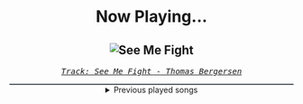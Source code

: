 <div align="center"> 
<h1>Now Playing...</h1>

![See Me Fight](https://i.scdn.co/image/ab67616d00001e023c9141ee3cf36d0573bd1e34)
--
_<samp><a href="https://open.spotify.com/track/4l0xDsC11F4SgihB1UYDLb">Track: See Me Fight - Thomas Bergersen</a></samp>_

<div style="border: 1px #4B5054 solid"></div>
<details>
  <summary>
    Previous played songs
  </summary>
  <table>
    <thead>
      <tr>
        <th>
          Artist
        </th>
        <th>
          Song
        </th>
        <th>
          Link
        </th>
      </tr>
    </thead>
    <tbody>
      <tr><td>Thomas Bergersen</td><td>See Me Fight</td><td><a href="https://open.spotify.com/track/4l0xDsC11F4SgihB1UYDLb">https://open.spotify.com/track/4l0xDsC11F4SgihB1UYDLb</a></td></tr><tr><td>Within Temptation</td><td>Fire and Ice</td><td><a href="https://open.spotify.com/track/6fVNrImd5bzHgJMxxLqCee">https://open.spotify.com/track/6fVNrImd5bzHgJMxxLqCee</a></td></tr><tr><td>Atoms to Ashes</td><td>Tomorrow Without You</td><td><a href="https://open.spotify.com/track/1mGiFvs2vj4FsnBpFjIt24">https://open.spotify.com/track/1mGiFvs2vj4FsnBpFjIt24</a></td></tr><tr><td>Godsmack</td><td>Locked & Loaded</td><td><a href="https://open.spotify.com/track/2h5IxsTk5aXrRPmKvYa6LL">https://open.spotify.com/track/2h5IxsTk5aXrRPmKvYa6LL</a></td></tr><tr><td>Hollywood Undead</td><td>Riot</td><td><a href="https://open.spotify.com/track/1igr912oduAmZQaoGhiADw">https://open.spotify.com/track/1igr912oduAmZQaoGhiADw</a></td></tr><tr><td>Wovenwar</td><td>Ruined Ends</td><td><a href="https://open.spotify.com/track/5CFuxXVvmiQTnM1EtfdTZD">https://open.spotify.com/track/5CFuxXVvmiQTnM1EtfdTZD</a></td></tr><tr><td>The Unguided</td><td>Death's Sting</td><td><a href="https://open.spotify.com/track/63tHWKUK36OsmrWEwJqetP">https://open.spotify.com/track/63tHWKUK36OsmrWEwJqetP</a></td></tr><tr><td>In Flames</td><td>Battles</td><td><a href="https://open.spotify.com/track/5pTDyd9tyaFtebulrgUsse">https://open.spotify.com/track/5pTDyd9tyaFtebulrgUsse</a></td></tr><tr><td>Crown The Empire</td><td>Maniacal Me</td><td><a href="https://open.spotify.com/track/7qW7eM6rVmIDMOv2CICWhU">https://open.spotify.com/track/7qW7eM6rVmIDMOv2CICWhU</a></td></tr><tr><td>Red</td><td>Breathe Into Me</td><td><a href="https://open.spotify.com/track/0DLjcGTmH2NV9AjzecAGT6">https://open.spotify.com/track/0DLjcGTmH2NV9AjzecAGT6</a></td></tr><tr><td>Breaking Benjamin</td><td>I Will Not Bow</td><td><a href="https://open.spotify.com/track/2yXyz4NLTZx9CLdXfLTp5E">https://open.spotify.com/track/2yXyz4NLTZx9CLdXfLTp5E</a></td></tr><tr><td>I Prevail</td><td>Deep End</td><td><a href="https://open.spotify.com/track/27Nkg5NHILTJUcCyBkvVHt">https://open.spotify.com/track/27Nkg5NHILTJUcCyBkvVHt</a></td></tr><tr><td>Ochman</td><td>River</td><td><a href="https://open.spotify.com/track/2fSz6MBKMPjOApUhGYfPid">https://open.spotify.com/track/2fSz6MBKMPjOApUhGYfPid</a></td></tr><tr><td>10 Years</td><td>Wasteland</td><td><a href="https://open.spotify.com/track/0nTiC2fGkM4q8bGlBKGrGx">https://open.spotify.com/track/0nTiC2fGkM4q8bGlBKGrGx</a></td></tr><tr><td>Static-X</td><td>The Only</td><td><a href="https://open.spotify.com/track/35ZmCVnfYRdK1iLGCxNhMa">https://open.spotify.com/track/35ZmCVnfYRdK1iLGCxNhMa</a></td></tr><tr><td>Five Finger Death Punch</td><td>The End</td><td><a href="https://open.spotify.com/track/6hbAVcAB0mQVXMPubZnwuL">https://open.spotify.com/track/6hbAVcAB0mQVXMPubZnwuL</a></td></tr><tr><td>Rob Bailey & The Hustle Standard</td><td>Hungry</td><td><a href="https://open.spotify.com/track/6fd3mZrsVbe7N6whWrlZYv">https://open.spotify.com/track/6fd3mZrsVbe7N6whWrlZYv</a></td></tr><tr><td>Kesha</td><td>TiK ToK</td><td><a href="https://open.spotify.com/track/0HPD5WQqrq7wPWR7P7Dw1i">https://open.spotify.com/track/0HPD5WQqrq7wPWR7P7Dw1i</a></td></tr><tr><td>Linkin Park</td><td>What I've Done</td><td><a href="https://open.spotify.com/track/18lR4BzEs7e3qzc0KVkTpU">https://open.spotify.com/track/18lR4BzEs7e3qzc0KVkTpU</a></td></tr><tr><td>Usher</td><td>DJ Got Us Fallin' In Love (feat. Pitbull)</td><td><a href="https://open.spotify.com/track/4356Typ82hUiFAynbLYbPn">https://open.spotify.com/track/4356Typ82hUiFAynbLYbPn</a></td></tr>
    </tbody>
  </table>
</details>

</div>
